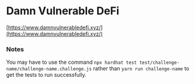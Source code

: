 # Damn Vulnerable DeFi

[https://www.damnvulnerabledefi.xyz/](https://www.damnvulnerabledefi.xyz/)

### Notes

You may have to use the command `npx hardhat test test/challenge-name/challenge-name.challenge.js` rather than `yarn run challenge-name` to get the tests to run successfully.
